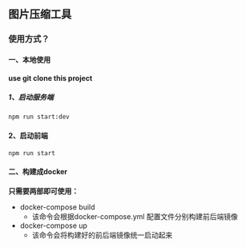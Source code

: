 ## 图片压缩工具

### 使用方式？

#### 一、本地使用
  **use git clone this project**
##### 1、启动服务端
  `npm run start:dev`
#### 2、启动前端
  `npm run start`


#### 二、构建成docker
  **只需要两部即可使用：**
  + docker-compose build
    - 该命令会根据docker-compose.yml 配置文件分别构建前后端镜像
  + docker-compose up
    - 该命令会将构建好的前后端镜像统一启动起来